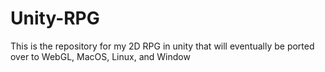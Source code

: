 # Unity-RPG
This is the repository for my 2D RPG in unity that will eventually be ported over to WebGL, MacOS, Linux, and Window
